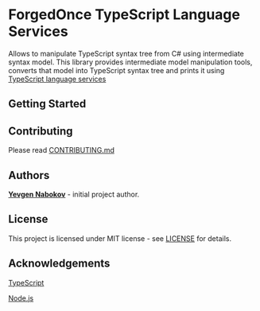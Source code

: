 # ForgedOnce TypeScript Language Services
Allows to manipulate TypeScript syntax tree from C# using intermediate syntax model.
This library provides intermediate model manipulation tools, converts that model into TypeScript syntax tree and prints it using [TypeScript language services](https://github.com/microsoft/TypeScript/wiki/Using-the-Language-Service-API)
## Getting Started

## Contributing
Please read [CONTRIBUTING.md](CONTRIBUTING.md)
## Authors
**[Yevgen Nabokov](https://github.com/YevgenNabokov)** - initial project author.
## License
This project is licensed under MIT license - see [LICENSE](LICENSE) for details.
## Acknowledgements
[TypeScript](https://github.com/microsoft/TypeScript)

[Node.js](https://nodejs.org)
